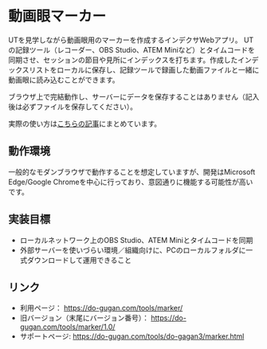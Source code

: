 # 動画眼マーカー
UTを見学しながら動画眼用のマーカーを作成するインデクサWebアプリ。
UTの記録ツール（レコーダー、OBS Studio、ATEM Miniなど）とタイムコードを同期させ、セッションの節目や見所にインデックスを打ちます。作成したインデックスリストをローカルに保存し、記録ツールで録画した動画ファイルと一緒に動画眼に読み込むことができます。

ブラウザ上で完結動作し、サーバーにデータを保存することはありません（記入後は必ずファイルを保存してください）。

実際の使い方は[こちらの記事](https://do-gugan.com/blog/archives/2023/12/do-gagan_timestamp_sync.html)にまとめています。

## 動作環境
一般的なモダンブラウザで動作することを想定していますが、開発はMicrosoft Edge/Google Chromeを中心に行っており、意図通りに機能する可能性が高いです。

## 実装目標
- ローカルネットワーク上のOBS Studio、ATEM Miniとタイムコードを同期
- 外部サーバーを使いづらい環境／組織向けに、PCのローカルフォルダに一式ダウンロードして運用できること

## リンク
- 利用ページ： https://do-gugan.com/tools/marker/
- 旧バージョン（末尾にバージョン番号）： https://do-gugan.com/tools/marker/1.0/
- サポートページ: https://do-gugan.com/tools/do-gagan3/marker.html
